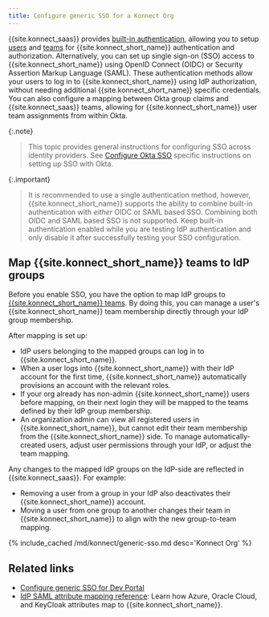 ```yaml
---
title: Configure generic SSO for a Konnect Org
---
```


{{site.konnect_saas}} provides [built-in authentication](/konnect/org-management/auth/), 
allowing you to setup [users](/konnect/org-management/users/) and [teams](/konnect/org-management/teams-and-roles/) 
for {{site.konnect_short_name}} authentication and authorization. Alternatively, you can set up single sign-on (SSO) 
access to {{site.konnect_short_name}} using OpenID Connect (OIDC) or Security Assertion Markup Language (SAML). 
These authentication methods allow your users to log in to {{site.konnect_short_name}} using IdP authorization, 
without needing additional {{site.konnect_short_name}} specific credentials. You can also configure a mapping
between Okta group claims and {{site.konnect_saas}} teams, allowing for {{site.konnect_short_name}} user team assignments
from within Okta.

{:.note}
> This topic provides general instructions for configuring SSO across identity providers.
See [Configure Okta SSO](/konnect/org-management/okta-idp/) specific instructions on setting up SSO with Okta.

{:.important}
> It is recommended to use a single authentication method, however, {{site.konnect_short_name}} supports the ability to 
combine built-in authentication with _either_ OIDC or SAML based SSO. Combining both OIDC and SAML based SSO is not supported.
Keep built-in authentication enabled while you are testing IdP authentication and only disable it after successfully testing 
your SSO configuration.

## Map {{site.konnect_short_name}} teams to IdP groups

Before you enable SSO, you have the option to map IdP groups to [{{site.konnect_short_name}} teams](/konnect/org-management/teams-and-roles/). By doing this, you can manage a user's {{site.konnect_short_name}} team membership directly through your IdP group membership.

After mapping is set up:
* IdP users belonging to the mapped groups can log in to {{site.konnect_short_name}}.
* When a user logs into {{site.konnect_short_name}} with their IdP account
for the first time,
{{site.konnect_short_name}} automatically provisions an account with the
relevant roles.
* If your org already has non-admin {{site.konnect_short_name}} users before
mapping, on their next
login they will be mapped to the teams defined by their IdP group membership.
* An organization admin can view all registered users in
{{site.konnect_short_name}},
but cannot edit their team membership from the {{site.konnect_short_name}} side. To
manage automatically-created users, adjust user permissions through your IdP, or
adjust the team mapping.

Any changes to the mapped IdP groups on the IdP-side are reflected in
{{site.konnect_saas}}. For example:
* Removing a user from a group in your IdP also deactivates their
{{site.konnect_short_name}} account.
* Moving a user from one group to another changes their team in {{site.konnect_short_name}}
to align with the new group-to-team mapping.

{% include_cached /md/konnect/generic-sso.md desc='Konnect Org' %}

## Related links

* [Configure generic SSO for Dev Portal](/konnect/dev-portal/access-and-approval/sso/)
* [IdP SAML attribute mapping reference](/konnect/reference/saml-idp-mappings/): Learn how Azure, Oracle Cloud, and KeyCloak attributes map to {{site.konnect_short_name}}.
